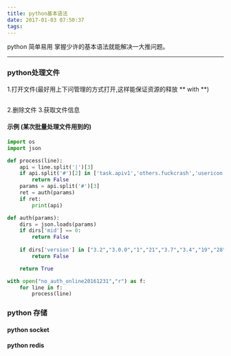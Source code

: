 ```yaml
---
title: python基本语法
date: 2017-01-03 07:50:37
tags:
---
```



python 简单易用 掌握少许的基本语法就能解决一大推问题。

----------------
### python处理文件
1.打开文件(最好用上下问管理的方式打开,这样能保证资源的释放 ** with **)
```python

```
2.删除文件
3.获取文件信息


 
#### 示例 (某次批量处理文件用到的)
```python
import os
import json

def process(line):
	api = line.split('|')[3]
	if api.split('#')[2] in ['task.apiv1','others.fuckcrash','usericon.iconupload','changeinfo.userinfo','payment.dealorder','payment.applevoucher','.android','core.facebook']:
		return False
	params = api.split('#')[3]
	ret = auth(params)
	if ret:
		print(api)

def auth(params):
	dirs = json.loads(params)
	if dirs['mid'] == 0:
		return False
		
	if dirs['version'] in ["3.2","3.0.0","1","21","3.7","3.4","19","28","17","27","25","3.8","32","33","31","16"]:
		return False

	return True

with open("no_auth_online20161231","r") as f:
	for line in f:
		process(line)
```

### python 存储

#### python socket

#### python redis
